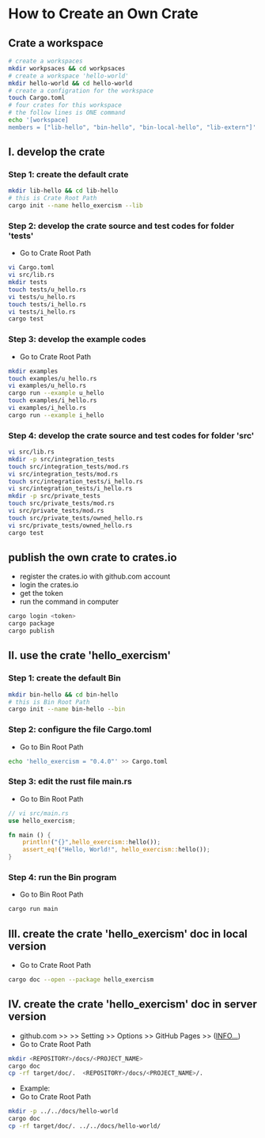 # How to Create an Own Crate

## Crate a workspace

```bash
# create a workspaces
mkdir workpsaces && cd workpsaces
# create a workspace 'hello-world'
mkdir hello-world && cd hello-world
# create a configration for the workspace
touch Cargo.toml
# four crates for this workspace
# the follow lines is ONE command
echo '[workspace]
members = ["lib-hello", "bin-hello", "bin-local-hello", "lib-extern"]' >> Cargo.toml
```

## I. develop the crate
### Step 1: create the default crate
```bash
mkdir lib-hello && cd lib-hello
# this is Crate Root Path
cargo init --name hello_exercism --lib
```
### Step 2: develop the crate source and test codes for folder 'tests'
- Go to Crate Root Path
```bash
vi Cargo.toml
vi src/lib.rs
mkdir tests
touch tests/u_hello.rs
vi tests/u_hello.rs
touch tests/i_hello.rs
vi tests/i_hello.rs
cargo test
```
### Step 3: develop the example codes
- Go to Crate Root Path
```bash
mkdir examples
touch examples/u_hello.rs
vi examples/u_hello.rs
cargo run --example u_hello
touch examples/i_hello.rs
vi examples/i_hello.rs
cargo run --example i_hello
```

### Step 4: develop the crate source and test codes for folder 'src'
```bash
vi src/lib.rs
mkdir -p src/integration_tests
touch src/integration_tests/mod.rs
vi src/integration_tests/mod.rs
touch src/integration_tests/i_hello.rs
vi src/integration_tests/i_hello.rs
mkdir -p src/private_tests
touch src/private_tests/mod.rs
vi src/private_tests/mod.rs
touch src/private_tests/owned_hello.rs
vi src/private_tests/owned_hello.rs
cargo test
```

## publish the own crate to crates.io
- register the crates.io with github.com account
- login the crates.io
- get the token
- run the command in computer

```bash
cargo login <token>
cargo package
cargo publish
```

## II. use the crate 'hello_exercism'
### Step 1: create the default Bin
```bash
mkdir bin-hello && cd bin-hello
# this is Bin Root Path
cargo init --name bin-hello --bin
```

### Step 2: configure the file Cargo.toml
- Go to Bin Root Path
```bash
echo 'hello_exercism = "0.4.0"' >> Cargo.toml
```
### Step 3: edit the rust file main.rs
- Go to Bin Root Path
```rust
// vi src/main.rs
use hello_exercism;

fn main () {
    println!("{}",hello_exercism::hello());
    assert_eq!("Hello, World!", hello_exercism::hello());
}
```
### Step 4: run the Bin program
- Go to Bin Root Path
```bash
cargo run main
```

## III. create the crate 'hello_exercism' doc in local version
- Go to Crate Root Path
```bash
cargo doc --open --package hello_exercism
```

## IV. create the crate 'hello_exercism' doc in server version
- github.com >> <REPOSITORY> >> Setting >> Options >> GitHub Pages >> ([INFO...](https://github.blog/2016-08-22-publish-your-project-documentation-with-github-pages/))
- Go to Crate Root Path
```bash
mkdir <REPOSITORY>/docs/<PROJECT_NAME>
cargo doc
cp -rf target/doc/.  <REPOSITORY>/docs/<PROJECT_NAME>/.
```
- Example:
- Go to Crate Root Path
```bash
mkdir -p ../../docs/hello-world
cargo doc
cp -rf target/doc/. ../../docs/hello-world/
```
